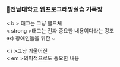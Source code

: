 ### 🍋전남대학교 웹프로그래밍실습 기록장

< b > 태그는 그냥 볼드체 <br>
< strong >태그는 진짜 중요한 내용이다라는 강조 <br>
    ex) 장애인들을 위한 ~

< i >그냥 기울어진 <br>
< em >의미적으로도 중요한 내용 <br>
